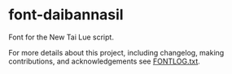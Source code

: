 # font-daibannasil
Font for the New Tai Lue script.

For more details about this project, including changelog, making contributions, and acknowledgements see [FONTLOG.txt](FONTLOG.txt).
